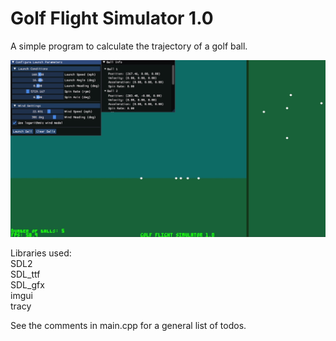 # Golf Flight Simulator 1.0

A simple program to calculate the trajectory of a golf ball.

![Preview Screenshot](golf_ss1.png)

Libraries used:<br>
SDL2<br>
SDL_ttf<br>
SDL_gfx<br>
imgui<br>
tracy

See the comments in main.cpp for a general list of todos.

